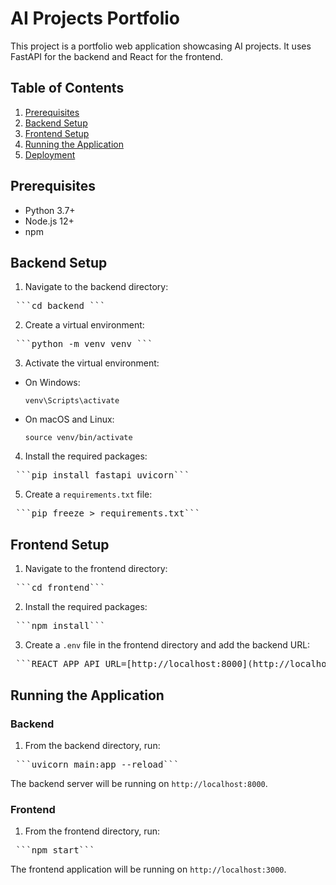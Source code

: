 # AI Projects Portfolio

This project is a portfolio web application showcasing AI projects. It uses FastAPI for the backend and React for the frontend.

## Table of Contents

1. [Prerequisites](#prerequisites)
2. [Backend Setup](#backend-setup)
3. [Frontend Setup](#frontend-setup)
4. [Running the Application](#running-the-application)
5. [Deployment](#deployment)

## Prerequisites

- Python 3.7+
- Node.js 12+
- npm

## Backend Setup

1. Navigate to the backend directory:
<pre> ```cd backend ``` </pre>

2. Create a virtual environment:
<pre> ```python -m venv venv ``` </pre>

3. Activate the virtual environment:

- On Windows:
  ```
  venv\Scripts\activate
  ```
- On macOS and Linux:
  ```
  source venv/bin/activate
  ```

4. Install the required packages:
<pre> ```pip install fastapi uvicorn``` </pre>

5. Create a `requirements.txt` file:
<pre> ```pip freeze > requirements.txt``` </pre>

## Frontend Setup

1. Navigate to the frontend directory:
<pre> ```cd frontend``` </pre>

2. Install the required packages:
<pre> ```npm install``` </pre>

3. Create a `.env` file in the frontend directory and add the backend URL:
<pre> ```REACT_APP_API_URL=[http://localhost:8000](http://localhost:8000)``` </pre>

## Running the Application

### Backend

1. From the backend directory, run:
<pre> ```uvicorn main:app --reload``` </pre>

The backend server will be running on `http://localhost:8000`.

### Frontend

1. From the frontend directory, run:
<pre> ```npm start``` </pre>

The frontend application will be running on `http://localhost:3000`.


